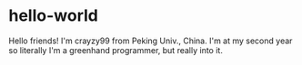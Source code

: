 # hello-world
Hello friends! I'm crayzy99 from Peking Univ., China. I'm at my second year so literally I'm a greenhand programmer, but really into it.
